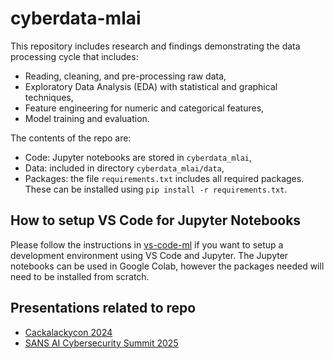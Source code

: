 # cyberdata-mlai

This repository includes research and findings demonstrating the data processing cycle that includes:

- Reading, cleaning, and pre-processing raw data,
- Exploratory Data Analysis (EDA) with statistical and graphical techniques,
- Feature engineering for numeric and categorical features,
- Model training and evaluation.

The contents of the repo are:

- Code: Jupyter notebooks are stored in `cyberdata_mlai`,
- Data: included in directory `cyberdata_mlai/data`,
- Packages: the file `requirements.txt` includes all required packages. These can be installed using `pip install -r requirements.txt`.

## How to setup VS Code for Jupyter Notebooks

Please follow the instructions in [vs-code-ml](https://github.com/mundruid/vs-code-ml/tree/main) if you want to setup a development environment using VS Code and Jupyter. The Jupyter notebooks can be used in Google Colab, however the packages needed will need to be installed from scratch.

## Presentations related to repo

- [Cackalackycon 2024](https://docs.google.com/presentation/d/1wPkWEvS-3Rn-RFp3CumPJQbYaOGXL88FCjV6uCCHaww/edit?usp=sharing)
- [SANS AI Cybersecurity Summit 2025](cyberdata_mlai/presentations/SANS-AI-2025_FINAL.pptx)